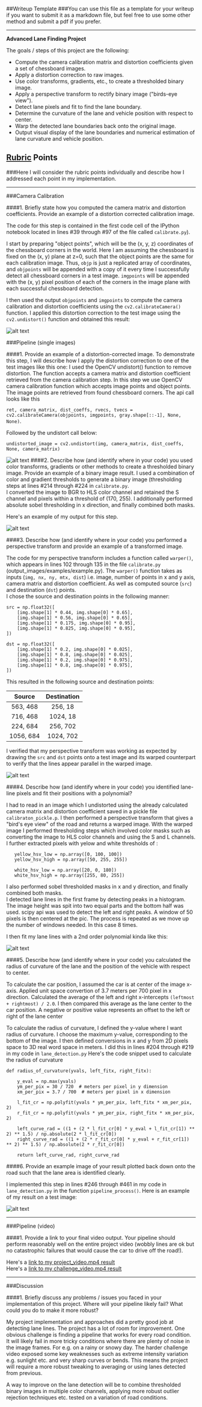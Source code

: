 ##Writeup Template
###You can use this file as a template for your writeup if you want to submit it as a markdown file, but feel free to use some other method and submit a pdf if you prefer.

---

**Advanced Lane Finding Project**

The goals / steps of this project are the following:

* Compute the camera calibration matrix and distortion coefficients given a set of chessboard images.
* Apply a distortion correction to raw images.
* Use color transforms, gradients, etc., to create a thresholded binary image.
* Apply a perspective transform to rectify binary image ("birds-eye view").
* Detect lane pixels and fit to find the lane boundary.
* Determine the curvature of the lane and vehicle position with respect to center.
* Warp the detected lane boundaries back onto the original image.
* Output visual display of the lane boundaries and numerical estimation of lane curvature and vehicle position.

[//]: # (Image References)

[image1]: ./examples/undistort_output.png "Undistorted"
[image2]: ./examples/road_undistorted.jpg "Road Transformed"
[image3]: ./examples/binary_combo_example.jpg "Binary Example"
[image4]: ./examples/warped_straight_lines.jpg "Warp Example"
[image5]: ./examples/color_fit_lines.jpg "Fit Visual"
[image6]: ./examples/example_output.jpg "Output"
[video1]: ./project_video.mp4 "Video"

## [Rubric](https://review.udacity.com/#!/rubrics/571/view) Points
###Here I will consider the rubric points individually and describe how I addressed each point in my implementation.  

---

###Camera Calibration

####1. Briefly state how you computed the camera matrix and distortion coefficients. Provide an example of a distortion corrected calibration image.

The code for this step is contained in the first code cell of the 
IPython notebook located in lines #39 through #97 of the file called `calibrate.py`).  

I start by preparing "object points", which will be the (x, y, z) coordinates of 
the chessboard corners in the world. Here I am assuming the chessboard is fixed 
on the (x, y) plane at z=0, such that the object points are the same for each 
calibration image.  Thus, `objp` is just a replicated array of coordinates, 
and `objpoints` will be appended with a copy of it every time I successfully 
detect all chessboard corners in a test image.  `imgpoints` will be appended 
with the (x, y) pixel position of each of the corners in the image plane with 
each successful chessboard detection.  

I then used the output `objpoints` and `imgpoints` to compute the camera calibration and distortion coefficients using the `cv2.calibrateCamera()` function. 
 I applied this distortion correction to the test image using 
 the `cv2.undistort()` function and obtained this result: 

![alt text][image1]

###Pipeline (single images)

####1. Provide an example of a distortion-corrected image.
To demonstrate this step, I will describe how I apply the distortion correction to 
one of the test images like this one:
I used the OpenCV undistort() function to remove distortion. The function accepts 
a camera matrix and distortion coefficient retrieved from the camera calibration 
step. In this step we use OpenCV camera calibration function which accepts image points 
and object points. The image points are retrieved from found chessboard corners. 
The api call looks like this 

`ret, camera_matrix, dist_coeffs, rvecs, tvecs = cv2.calibrateCamera(objpoints, imgpoints, gray.shape[::-1], None, None)`.
 
 Followed by the undistort call below:
 
 `undistorted_image = cv2.undistort(img, camera_matrix, dist_coeffs, None, camera_matrix)`
 
 
![alt text][image2]
####2. Describe how (and identify where in your code) you used color transforms, gradients or other methods to create a thresholded binary image.  Provide an example of a binary image result.
I used a combination of color and gradient thresholds to generate a binary image (thresholding steps at lines #214 through #224 in `calibrate.py`.  
I converted the image to BGR to  HLS color channel and retained the S channel and pixels within a threshold of (170, 255).
I additionally performed absolute sobel thresholding in x direction, and finally combined both 
masks.

Here's an example of my output for this step.  

![alt text][image3]

####3. Describe how (and identify where in your code) you performed a perspective transform and provide an example of a transformed image.

The code for my perspective transform includes a function called `warper()`, which appears 
in lines 102 through 135 in the 
file `calibrate.py` (output_images/examples/example.py).  The `warper()` 
function takes as inputs (`img, nx, ny, mtx, dist`) i.e. image, number 
 of points in x and y axis, camera matrix and distortion coefficient. 
As well as computed source (`src`) and destination (`dst`) points.  
I chose the source and destination points in the following manner:

```
src = np.float32([
    [img.shape[1] * 0.44, img.shape[0] * 0.65],
    [img.shape[1] * 0.56, img.shape[0] * 0.65],
    [img.shape[1] * 0.175, img.shape[0] * 0.95],
    [img.shape[1] * 0.825, img.shape[0] * 0.95],
])

dst = np.float32([
    [img.shape[1] * 0.2, img.shape[0] * 0.025],
    [img.shape[1] * 0.8, img.shape[0] * 0.025],
    [img.shape[1] * 0.2, img.shape[0] * 0.975],
    [img.shape[1] * 0.8, img.shape[0] * 0.975],
])

```
This resulted in the following source and destination points:

| Source        | Destination   | 
|:-------------:|:-------------:| 
| 563, 468      | 256, 18        | 
| 716, 468      | 1024, 18      |
| 224, 684      | 256, 702      |
| 1056, 684     | 1024, 702        |

I verified that my perspective transform was working as expected by drawing 
the `src` and `dst` points onto a test image and its warped counterpart to 
verify that the lines appear parallel in the warped image.

![alt text][image4]

####4. Describe how (and identify where in your code) you identified lane-line pixels and fit their positions with a polynomial?

I had to read in an image which I undistorted using the already calculated camera matrix and distortion coefficient saved in a pickle file `calibraton_pickle.p`. 
I then performed a perspective transform that gives a "bird's eye view" of the road and returns a warped 
image. With the warped image I performed thresholding steps which involved color masks such as converting 
the image to HLS color channels and using the S and L channels. I further extracted pixels with yelow and white thresholds 
 of :
 ```
    yellow_hsv_low = np.array([0, 100, 100])
    yellow_hsv_high = np.array([50, 255, 255])

    white_hsv_low = np.array([20, 0, 180])
    white_hsv_high = np.array([255, 80, 255])
```
I also performed sobel thresholded masks in x and y direction, and finally combined 
both masks.  
I detected lane lines in the first frame by detecting peaks in a histogram. 
The image height was spit into two equal parts and the bottom half was used. scipy api 
was used to detect the left and right peaks. A window of 50 pixels is then 
centered at the pic. The process is repeated as we move up the number of windows 
needed. In this case 8 times. 

I then fit my lane lines with a 
2nd order polynomial kinda like this:

![alt text][image5]

####5. Describe how (and identify where in your code) you calculated the radius of curvature of the lane and the position of the vehicle with respect to center.

To calculate the car position, I assumed the car is at center of the image x-axis. Applied unit space convertion 
of 3.7 meters per 700 pixel in x direction. Calculated the average of the left and right x-intercepts 
`(leftmost + rightmost) / 2.0`. I then compared this average as the lane center to the car position. 
 A negative or positive value represents an offset to the left or right of the lane center

To calculate the radius of curvature, I defined the y-value where I want radius of curvature. 
I choose the maximum y-value, 
 corresponding to the bottom of the image. I then defined conversions 
 in x and y from 2D pixels space to 3D real word space in meters.
I did this in lines #204 through #219 in my code in `lane_detection.py`
Here's the code snippet used to calculate the radius of curvature
```buildoutcfg
def radius_of_curvature(yvals, left_fitx, right_fitx):
 
    y_eval = np.max(yvals)
    ym_per_pix = 30 / 720  # meters per pixel in y dimension
    xm_per_pix = 3.7 / 700  # meters per pixel in x dimension

    l_fit_cr = np.polyfit(yvals * ym_per_pix, left_fitx * xm_per_pix, 2)
    r_fit_cr = np.polyfit(yvals * ym_per_pix, right_fitx * xm_per_pix, 2)

    left_curve_rad = ((1 + (2 * l_fit_cr[0] * y_eval + l_fit_cr[1]) ** 2) ** 1.5) / np.absolute(2 * l_fit_cr[0])
    right_curve_rad = ((1 + (2 * r_fit_cr[0] * y_eval + r_fit_cr[1]) ** 2) ** 1.5) / np.absolute(2 * r_fit_cr[0])

    return left_curve_rad, right_curve_rad
```

####6. Provide an example image of your result plotted back down onto the road such that the lane area is identified clearly.

I implemented this step in lines #246 through #461 in my code in `lane_detection.py` in the function `pipeline_process()`.  Here is an example of my result on a test image:

![alt text][image6]

---

###Pipeline (video)

####1. Provide a link to your final video output.  Your pipeline should perform reasonably well on the entire project video (wobbly lines are ok but no catastrophic failures that would cause the car to drive off the road!).

Here's a [link to my project_video.mp4 result](https://youtu.be/WPYp2BkG4cY)  
Here's a [link to my challenge_video.mp4 result](https://youtu.be/LZeSm4zRpZ0)

---

###Discussion

####1. Briefly discuss any problems / issues you faced in your implementation of this project.  Where will your pipeline likely fail?  What could you do to make it more robust?

My project implementation and approaches did a pretty good job at detecting 
 lane lines. The project has a lot of room for improvement. One obvious challenge 
  is finding a pipeline that works for every road condition. It will likely fail 
 in more tricky conditions where there are plenty of noise in the image frames. For 
 e.g. on a rainy or snowy day. The harder challenge video exposed some key 
 weaknesses such as extreme intensity variation e.g. sunlight etc. and very sharp curves or bends. 
 This means the project will require a more robust tweaking to averaging or using lanes detected from previous. 
 
 A way to improve on the lane detection will be to combine thresholded binary images 
 in multiple color channels, applying more robust outlier rejection techniques etc. 
 tested on a variation of road conditions. 
 
   
